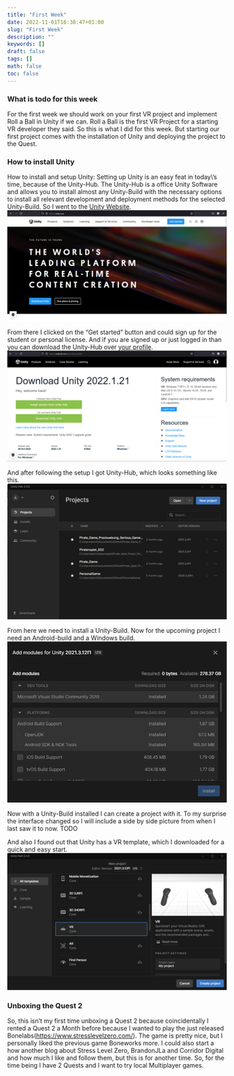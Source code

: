 ```yaml
---
title: "First Week"
date: 2022-11-01T16:38:47+01:00
slug: "First Week"
description: ""
keywords: []
draft: false
tags: []
math: false
toc: false
---
```


### What is todo for this week
For the first week we should work on your first VR project and implement Roll a Ball in Unity if we can. Roll a Ball is the first VR Project for a starting VR developer they said. So this is what I did for this week. But starting our first project comes with the installation of Unity and deploying the project to the Quest.

###  How to install Unity
How to install and setup Unity:
Setting up Unity is an easy feat in today\’s time, because of the Unity-Hub. The Unity-Hub is a office Unity Software and allows you to install almost any Unity-Build with the necessary options to install all relevant development and deployment methods for the selected Unity-Build. 
So I went to the [Unity Website](https://unity.com/).
![Unity Website Image](../../images/Screenshot_20221103_184206.png)

From there I clicked on the “Get started” button and could sign up for the student or personal license. And if you are signed up or just logged in than you can download the Unity-Hub over [your profile](https://unity3d.com/get-unity/update).
![Download Unity Webpage](../../images/Screenshot_20221103_184611.png)

And after following the setup I got Unity-Hub, which looks something like this.
![Unity Hub](../../images/Screenshot_20221103_184954.png)

From here we need to install a Unity-Build. Now for the upcoming project I need an Android-build and a Windows build.
![Unity Hub create a project](../../images/Screenshot_20221103_190332.png)

Now with a Unity-Build installed I can create a project with it. To my surprise the interface changed so I will include a side by side picture from when I last saw it to now.
TODO

And also I found out that Unity has a VR template, which I downloaded for a quick and easy start. 
![Unity Hub create a VR project](../../images/Screenshot_20221103_200122.png)


###  Unboxing the Quest 2
So, this isn’t my first time unboxing a Quest 2 because coincidentally I rented a Quest 2 a Month before because I wanted to play the just released Bonelabs(https://www.stresslevelzero.com/). The game is pretty nice, but I personally liked the previous game Boneworks more. I could also start a how another blog about Stress Level Zero, BrandonJLa and Corridor Digital and how much I like and follow them, but this is for another time. So, for the time being I have 2 Quests and I want to try local Multiplayer games. 




